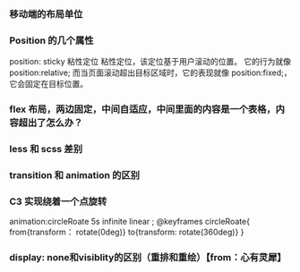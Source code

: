 ### 移动端的布局单位

### Position 的几个属性

position: sticky 粘性定位
粘性定位，该定位基于用户滚动的位置。
它的行为就像 position:relative; 而当页面滚动超出目标区域时，它的表现就像 position:fixed;，它会固定在目标位置。

### flex 布局，两边固定，中间自适应，中间里面的内容是一个表格，内容超出了怎么办？

### less 和 scss 差别

### transition 和 animation 的区别

### C3 实现绕着一个点旋转

animation:circleRoate 5s infinite linear ;
@keyframes circleRoate{
from{transform： rotate(0deg)}
to{transform: rotate(360deg)}
}

### display: none和visiblity的区别（重排和重绘）【from：心有灵犀】
